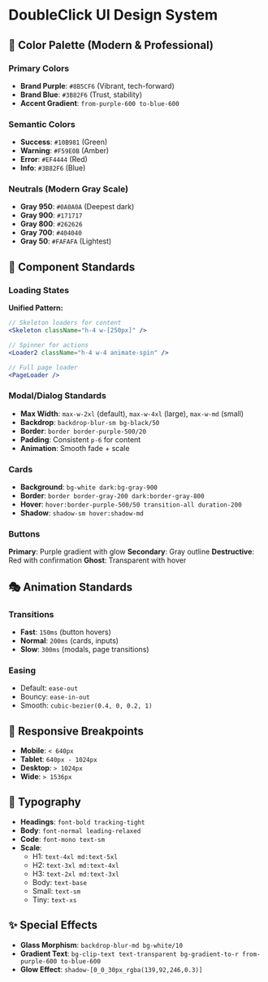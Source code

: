# DoubleClick UI Design System

## 🎨 Color Palette (Modern & Professional)

### Primary Colors
- **Brand Purple**: `#8B5CF6` (Vibrant, tech-forward)
- **Brand Blue**: `#3B82F6` (Trust, stability)
- **Accent Gradient**: `from-purple-600 to-blue-600`

### Semantic Colors
- **Success**: `#10B981` (Green)
- **Warning**: `#F59E0B` (Amber)
- **Error**: `#EF4444` (Red)
- **Info**: `#3B82F6` (Blue)

### Neutrals (Modern Gray Scale)
- **Gray 950**: `#0A0A0A` (Deepest dark)
- **Gray 900**: `#171717`
- **Gray 800**: `#262626`
- **Gray 700**: `#404040`
- **Gray 50**: `#FAFAFA` (Lightest)

## 🔲 Component Standards

### Loading States
**Unified Pattern:**
```jsx
// Skeleton loaders for content
<Skeleton className="h-4 w-[250px]" />

// Spinner for actions
<Loader2 className="h-4 w-4 animate-spin" />

// Full page loader
<PageLoader />
```

### Modal/Dialog Standards
- **Max Width**: `max-w-2xl` (default), `max-w-4xl` (large), `max-w-md` (small)
- **Backdrop**: `backdrop-blur-sm bg-black/50`
- **Border**: `border border-purple-500/20`
- **Padding**: Consistent `p-6` for content
- **Animation**: Smooth fade + scale

### Cards
- **Background**: `bg-white dark:bg-gray-900`
- **Border**: `border border-gray-200 dark:border-gray-800`
- **Hover**: `hover:border-purple-500/50 transition-all duration-200`
- **Shadow**: `shadow-sm hover:shadow-md`

### Buttons
**Primary**: Purple gradient with glow
**Secondary**: Gray outline
**Destructive**: Red with confirmation
**Ghost**: Transparent with hover

## 🎭 Animation Standards

### Transitions
- **Fast**: `150ms` (button hovers)
- **Normal**: `200ms` (cards, inputs)
- **Slow**: `300ms` (modals, page transitions)

### Easing
- Default: `ease-out`
- Bouncy: `ease-in-out`
- Smooth: `cubic-bezier(0.4, 0, 0.2, 1)`

## 📱 Responsive Breakpoints
- **Mobile**: `< 640px`
- **Tablet**: `640px - 1024px`
- **Desktop**: `> 1024px`
- **Wide**: `> 1536px`

## 🎯 Typography
- **Headings**: `font-bold tracking-tight`
- **Body**: `font-normal leading-relaxed`
- **Code**: `font-mono text-sm`
- **Scale**: 
  - H1: `text-4xl md:text-5xl`
  - H2: `text-3xl md:text-4xl`
  - H3: `text-2xl md:text-3xl`
  - Body: `text-base`
  - Small: `text-sm`
  - Tiny: `text-xs`

## ✨ Special Effects
- **Glass Morphism**: `backdrop-blur-md bg-white/10`
- **Gradient Text**: `bg-clip-text text-transparent bg-gradient-to-r from-purple-600 to-blue-600`
- **Glow Effect**: `shadow-[0_0_30px_rgba(139,92,246,0.3)]`

